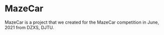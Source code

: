 # MazeCar
MazeCar is a project that we created for the MazeCar competition in June, 2021 from DZXS, DJTU.
